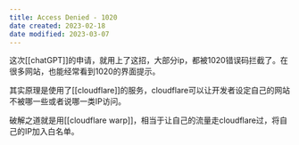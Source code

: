 ```yaml
---
title: Access Denied - 1020
date created: 2023-02-18
date modified: 2023-03-07
---
```


这次[[chatGPT]]的申请，就用上了这招，大部分ip，都被1020错误码拦截了。在很多网站，也能经常看到1020的界面提示。

其实原理是使用了[[cloudflare]]的服务，cloudflare可以让开发者设定自己的网站不被哪一些或者说哪一类IP访问。

破解之道就是用[[cloudflare warp]]，相当于让自己的流量走cloudflare过，将自己的IP加入白名单。
